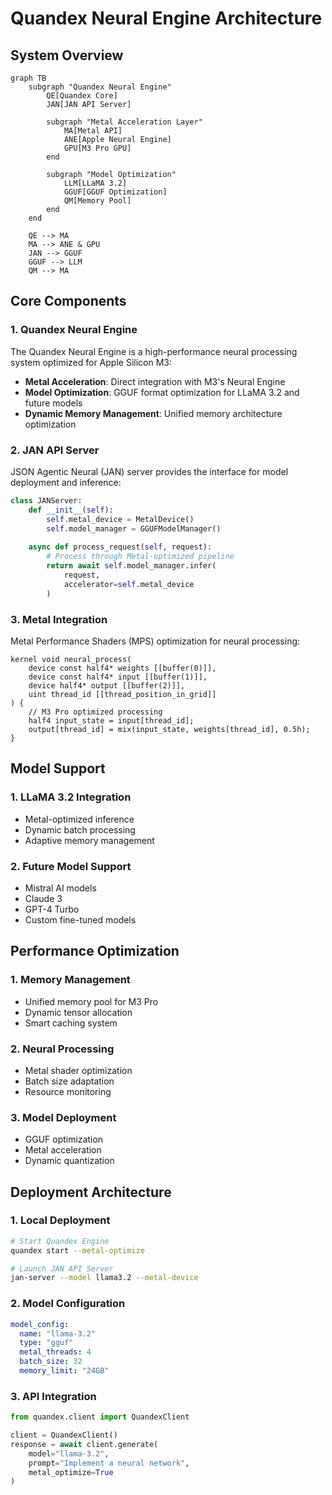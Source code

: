 # Quandex Neural Engine Architecture

## System Overview

```mermaid
graph TB
    subgraph "Quandex Neural Engine"
        QE[Quandex Core]
        JAN[JAN API Server]
        
        subgraph "Metal Acceleration Layer"
            MA[Metal API]
            ANE[Apple Neural Engine]
            GPU[M3 Pro GPU]
        end
        
        subgraph "Model Optimization"
            LLM[LLaMA 3.2]
            GGUF[GGUF Optimization]
            QM[Memory Pool]
        end
    end
    
    QE --> MA
    MA --> ANE & GPU
    JAN --> GGUF
    GGUF --> LLM
    QM --> MA
```

## Core Components

### 1. Quandex Neural Engine
The Quandex Neural Engine is a high-performance neural processing system optimized for Apple Silicon M3:

- **Metal Acceleration**: Direct integration with M3's Neural Engine
- **Model Optimization**: GGUF format optimization for LLaMA 3.2 and future models
- **Dynamic Memory Management**: Unified memory architecture optimization

### 2. JAN API Server
JSON Agentic Neural (JAN) server provides the interface for model deployment and inference:

```python
class JANServer:
    def __init__(self):
        self.metal_device = MetalDevice()
        self.model_manager = GGUFModelManager()
        
    async def process_request(self, request):
        # Process through Metal-optimized pipeline
        return await self.model_manager.infer(
            request,
            accelerator=self.metal_device
        )
```

### 3. Metal Integration
Metal Performance Shaders (MPS) optimization for neural processing:

```metal
kernel void neural_process(
    device const half4* weights [[buffer(0)]],
    device const half4* input [[buffer(1)]],
    device half4* output [[buffer(2)]],
    uint thread_id [[thread_position_in_grid]]
) {
    // M3 Pro optimized processing
    half4 input_state = input[thread_id];
    output[thread_id] = mix(input_state, weights[thread_id], 0.5h);
}
```

## Model Support

### 1. LLaMA 3.2 Integration
- Metal-optimized inference
- Dynamic batch processing
- Adaptive memory management

### 2. Future Model Support
- Mistral AI models
- Claude 3
- GPT-4 Turbo
- Custom fine-tuned models

## Performance Optimization

### 1. Memory Management
- Unified memory pool for M3 Pro
- Dynamic tensor allocation
- Smart caching system

### 2. Neural Processing
- Metal shader optimization
- Batch size adaptation
- Resource monitoring

### 3. Model Deployment
- GGUF optimization
- Metal acceleration
- Dynamic quantization

## Deployment Architecture

### 1. Local Deployment
```bash
# Start Quandex Engine
quandex start --metal-optimize

# Launch JAN API Server
jan-server --model llama3.2 --metal-device
```

### 2. Model Configuration
```yaml
model_config:
  name: "llama-3.2"
  type: "gguf"
  metal_threads: 4
  batch_size: 32
  memory_limit: "24GB"
```

### 3. API Integration
```python
from quandex.client import QuandexClient

client = QuandexClient()
response = await client.generate(
    model="llama-3.2",
    prompt="Implement a neural network",
    metal_optimize=True
)
